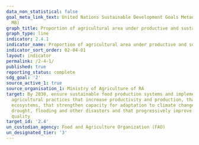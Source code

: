 ```yaml
---
data_non_statistical: false
goal_meta_link_text: United Nations Sustainable Development Goals Metadata (PDF 4.0
  MB)
graph_title: Proportion of agricultural area under productive and sustainable agriculture
graph_type: line
indicator: 2.4.1
indicator_name: Proportion of agricultural area under productive and sustainable agriculture
indicator_sort_order: 02-04-01
layout: indicator
permalink: /2-4-1/
published: true
reporting_status: complete
sdg_goal: '2'
source_active_1: true
source_organisation_1: Ministry of Agriculture of RA
target: By 2030, ensure sustainable food production systems and implement resilient
  agricultural practices that increase productivity and production, that help maintain
  ecosystems, that strengthen capacity for adaptation to climate change, extreme weather,
  drought, flooding and other disasters and that progressively improve land and soil
  quality
target_id: '2.4'
un_custodian_agency: Food and Agriculture Organization (FAO)
un_designated_tier: '3'
---
```

